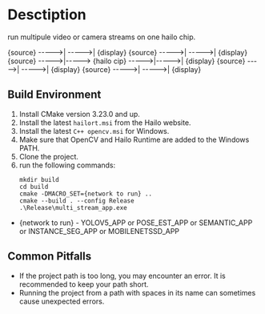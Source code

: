 # Desctiption
run multipule video or camera streams on one hailo chip.

{source} ----->|                           ----->| {display} 
{source} ----->|                           ----->| {display}
{source} ----->|----->  {hailo cip} ----->|----->| {display}
{source} ----->|                           ----->| {display}
{source} ----->|                           ----->| {display}


## Build Environment

1. Install CMake version 3.23.0 and up.
2. Install the latest `hailort.msi` from the Hailo website.
3. Install the latest `C++ opencv.msi` for Windows.
4. Make sure that OpenCV and Hailo Runtime are added to the Windows PATH.
5. Clone the project.
6. run the following commands:
    ```
    mkdir build
    cd build
    cmake -DMACRO_SET={network to run} ..
    cmake --build . --config Release
    .\Release\multi_stream_app.exe
    ```
* {network to run} - YOLOV5_APP or POSE_EST_APP or SEMANTIC_APP or INSTANCE_SEG_APP or MOBILENETSSD_APP

## Common Pitfalls

* If the project path is too long, you may encounter an error. It is recommended to keep your path short.
* Running the project from a path with spaces in its name can sometimes cause unexpected errors.
